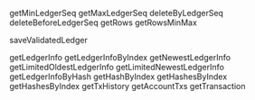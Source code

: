 getMinLedgerSeq
getMaxLedgerSeq
deleteByLedgerSeq
deleteBeforeLedgerSeq
getRows
getRowsMinMax


saveValidatedLedger

getLedgerInfo
getLedgerInfoByIndex
getNewestLedgerInfo
getLimitedOldestLedgerInfo
getLimitedNewestLedgerInfo
getLedgerInfoByHash
getHashByIndex
getHashesByIndex
getHashesByIndex
getTxHistory
getAccountTxs
getTransaction